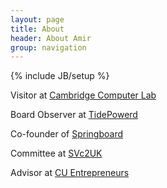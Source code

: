```yaml
---
layout: page
title: About
header: About Amir
group: navigation
---
```

{% include JB/setup %}

Visitor at [Cambridge Computer Lab][]

Board Observer at [TidePowerd][]

Co-founder of [Springboard][]

Committee at [SVc2UK][]

Advisor at [CU Entrepreneurs][]

[Cambridge Computer Lab]: http://www.cl.cam.ac.uk
[TidePowerd]: http://www.tidepowerd.com
[Springboard]: http://springboard.com
[SVc2UK]: http://svc2uk.com
[CU Entrepreneurs]: http://www.cue.org.uk
